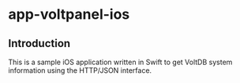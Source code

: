 app-voltpanel-ios
=================

## Introduction

This is a sample iOS application written in Swift to get VoltDB system information
using the HTTP/JSON interface.